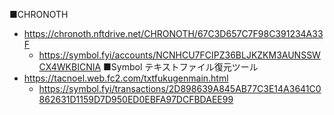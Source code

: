 ■CHRONOTH
- https://chronoth.nftdrive.net/CHRONOTH/67C3D657C7F98C391234A33F
  - https://symbol.fyi/accounts/NCNHCU7FCIPZ36BLJKZKM3AUNSSWCX4WKBICNIA
■Symbol テキストファイル復元ツール
- https://tacnoel.web.fc2.com/txtfukugenmain.html
  - https://symbol.fyi/transactions/2D898639A845AB77C3E14A3641C0862631D1159D7D950ED0EBFA97DCFBDAEE99
